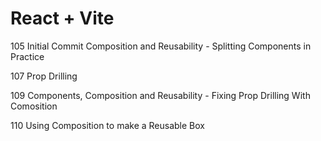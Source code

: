 # React + Vite

105 Initial Commit Composition and Reusability - Splitting Components in Practice

107 Prop Drilling

109 Components, Composition and Reusability - Fixing Prop Drilling With Comosition

110 Using Composition to make a Reusable Box
